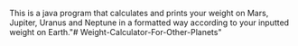 This is a java program that calculates and prints your weight on Mars, Jupiter, Uranus and Neptune in a formatted way according to your inputted weight on Earth."# Weight-Calculator-For-Other-Planets" 
